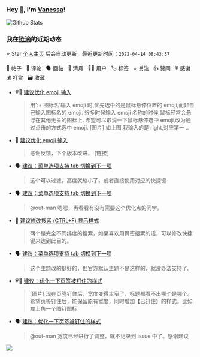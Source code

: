 ### Hey 👋, I'm [Vanessa](http://vanessa.b3log.org/)!

![Github Stats](https://github-readme-stats.vercel.app/api?username=Vanessa219&show_icons=true)

<!--events start -->

### 我在[链滴](https://ld246.com)的近期动态

⭐️ Star [个人主页](https://github.com/Vanessa219/Vanessa219) 后会自动更新，最近更新时间：`2022-04-14 08:43:37`

📝 帖子 &nbsp; 💬 评论 &nbsp; 🗣 回帖 &nbsp; 🌙 清月 &nbsp; 👨‍💻 用户 &nbsp; 🏷️ 标签 &nbsp; ⭐️ 关注 &nbsp; 👍 赞同 &nbsp; 💗 感谢 &nbsp; 💰 打赏 &nbsp; 🗃 收藏

* 💗📝 [建议优化 emoji 输入](https://ld246.com/article/1649857284921)

  > 用':+ 图标名'输入 emoji 时,优先选中的是鼠标悬停位置的 emoji,而非自己输入图标名的 emoji. 很多时候输入 emoji 名称的时候,鼠标经常会悬浮在其他无关的图标上. 希望可以取消一下鼠标悬停选中 emoji,改为通过点击的方式选中 emoji. [图片] 如上图,我输入的是 right,对应第一 ..
* 💬 [建议优化 emoji 输入](https://ld246.com/article/1649857284921/comment/1649865291831#comments)

  > 感谢反馈，下个版本改进。 [链接]
* 🗣 [建议：菜单选项支持 tab 切换到下一项](https://ld246.com/article/1649741984662/comment/1649863469978#comments)

  > 这个可以过滤，高度就缩小了，或者直接使用对应的快捷键
* 🗣 [建议：菜单选项支持 tab 切换到下一项](https://ld246.com/article/1649741984662/comment/1649811236078#comments)

  > @out-man 嗯嗯，再看看有没有需要这个优化点的同学。
* 💬 [建议修改搜索 (CTRL+F) 显示样式](https://ld246.com/article/1649850912989/comment/1649862441834#comments)

  > 两个是完全不同纬度的搜索，如果喜欢用页签搜索的话，可以修改快捷键来达到此目的。
* 🗣 [建议：菜单选项支持 tab 切换到下一项](https://ld246.com/article/1649741984662/comment/1649822620603#comments)

  > 这个主题改的挺好的，但官方默认主题不是这样的，就没办法支持了。
* 💗📝 [建议：优化一下页签被钉住的样式](https://ld246.com/article/1649385058864)

  > [图片] 现在页签钉住后，宽度变得太窄了，标题都看不出哪个是哪个。 希望页签钉住后，能保留原有宽度，同时增加【已钉住】的样式。比如左上角一个图钉图标
* 🗣 [建议：优化一下页签被钉住的样式](https://ld246.com/article/1649385058864/comment/1649391592543#comments)

  > @out-man 宽度已经进行了调整，就不记录到 issue 中了。感谢建议


<!--events end -->

<a title="Hits" target="_blank" href="https://github.com/Vanessa219/Vanessa219"><img src="https://hits.b3log.org/Vanessa219/Vanessa219.svg"></a>
